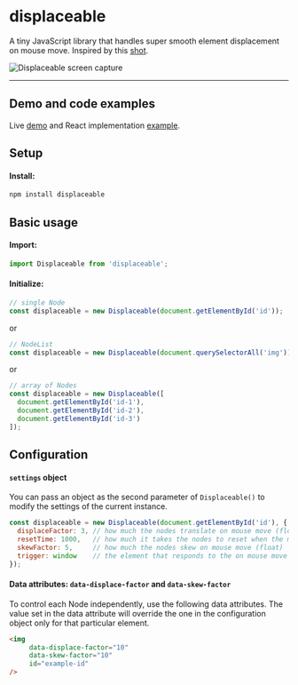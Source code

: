 # displaceable

A tiny JavaScript library that handles super smooth element displacement on mouse move. Inspired by this [shot](https://dribbble.com/shots/5594494-Molley-Heltz-Inspiration-Page-Animation).

![Displaceable screen capture](screen-capture.gif)

---

## Demo and code examples

Live [demo](https://subtlebits.com/projects/displaceable) and React implementation [example](https://github.com/dinohamzic/www-subtlebits-com/blob/master/pages/projects/displaceable.js).

## Setup

#### Install:

```bash
npm install displaceable
```

## Basic usage

#### Import:

```js
import Displaceable from 'displaceable';
```

#### Initialize:

```js
// single Node
const displaceable = new Displaceable(document.getElementById('id'));
```

or

```js
// NodeList
const displaceable = new Displaceable(document.querySelectorAll('img'));
```

or

```js
// array of Nodes
const displaceable = new Displaceable([
  document.getElementById('id-1'),
  document.getElementById('id-2'),
  document.getElementById('id-3')
]);
```

## Configuration

#### `settings` object

You can pass an object as the second parameter of `Displaceable()` to modify the settings of the current instance.

```js
const displaceable = new Displaceable(document.getElementById('id'), {
  displaceFactor: 3, // how much the nodes translate on mouse move (float)
  resetTime: 1000,   // how much it takes the nodes to reset when the mouse leaves the trigger area (ms)
  skewFactor: 5,     // how much the nodes skew on mouse move (float)
  trigger: window    // the element that responds to the on mouse move event (window or Node)
});
```

#### Data attributes: `data-displace-factor` and `data-skew-factor`

To control each Node independently, use the following data attributes. The value set in the data attribute will override the one in the configuration object only for that particular element.

```html
<img
     data-displace-factor="10"
     data-skew-factor="10"
     id="example-id"
/>
```

